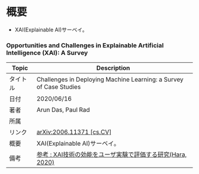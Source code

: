 # 概要
- XAI(Explainable AI)サーベイ。

### Opportunities and Challenges in Explainable Artificial Intelligence (XAI): A Survey
|Topic|Description|
|---|---|
|タイトル|Challenges in Deploying Machine Learning: a Survey of Case Studies|
|日付|2020/06/16|
|著者|Arun Das, Paul Rad|
|所属||
|リンク|[arXiv:2006.11371 [cs.CV]](https://arxiv.org/abs/2006.11371)|
|概要|XAI(Explainable AI)サーベイ。|
|備考|[参考 : XAI技術の効能をユーザ実験で評価する研究(Hara, 2020)](https://www.slideshare.net/SatoshiHara3/xai-238616601)|
